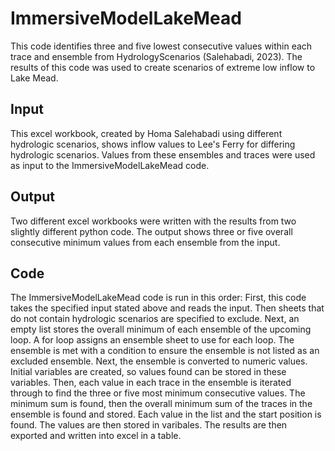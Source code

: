 # ImmersiveModelLakeMead
This code identifies three and five lowest consecutive values within each trace and ensemble from HydrologyScenarios (Salehabadi, 2023). The results of this code was used to create scenarios of extreme low inflow to Lake Mead.
## Input
This excel workbook, created by Homa Salehabadi using different hydrologic scenarios, shows inflow values to Lee's Ferry for differing hydrologic scenarios. Values from these ensembles and traces were used as input to the ImmersiveModelLakeMead code.
## Output
Two different excel workbooks were written with the results from two slightly different python code. The output shows three or five overall consecutive minimum values from each ensemble from the input.
## Code
The ImmersiveModelLakeMead code is run in this order:
First, this code takes the specified input stated above and reads the input. Then sheets that do not contain hydrologic scenarios are specified to exclude. Next, an empty list stores the overall minimum of each ensemble of the upcoming loop. A for loop assigns an ensemble sheet to use for each loop. The ensemble is met with a condition to ensure the ensemble is not listed as an excluded ensemble. Next, the ensemble is converted to numeric values. Initial variables are created, so values found can be stored in these variables. Then, each value in each trace in the ensemble is iterated through to find the three or five most minimum consecutive values. The minimum sum is found, then the overall minimum sum of the traces in the ensemble is found and stored. Each value in the list and the start position is found. The values are then stored in varibales. The results are then exported and written into excel in a table.
